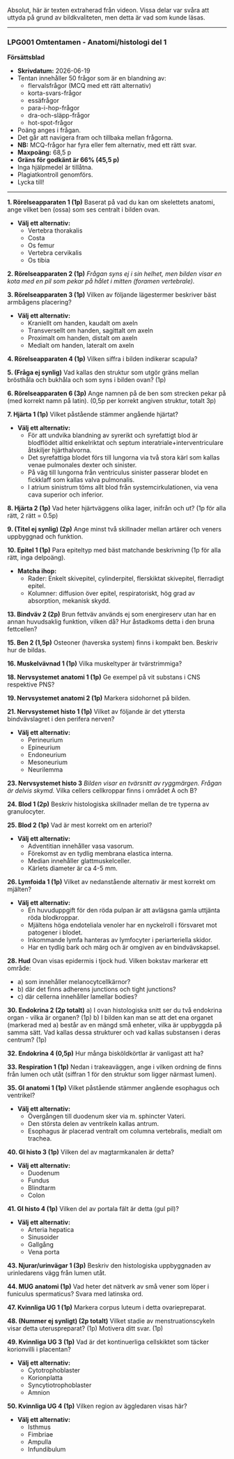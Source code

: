 Absolut, här är texten extraherad från videon. Vissa delar var svåra att uttyda på grund av bildkvaliteten, men detta är vad som kunde läsas.

***

### **LPG001 Omtentamen - Anatomi/histologi del 1**

**Försättsblad**

* **Skrivdatum:** 2026-06-19
* Tentan innehåller 50 frågor som är en blandning av:
    * flervalsfrågor (MCQ med ett rätt alternativ)
    * korta-svars-frågor
    * essäfrågor
    * para-i-hop-frågor
    * dra-och-släpp-frågor
    * hot-spot-frågor
* Poäng anges i frågan.
* Det går att navigera fram och tillbaka mellan frågorna.
* **NB:** MCQ-frågor har fyra eller fem alternativ, med ett rätt svar.
* **Maxpoäng:** 68,5 p
* **Gräns för godkänt är 66% (45,5 p)**
* Inga hjälpmedel är tillåtna.
* Plagiatkontroll genomförs.
* Lycka till!

---

**1. Rörelseapparaten 1 (1p)**
Baserat på vad du kan om skelettets anatomi, ange vilket ben (ossa) som ses centralt i bilden ovan.
* **Välj ett alternativ:**
    * Vertebra thorakalis
    * Costa
    * Os femur
    * Vertebra cervikalis
    * Os tibia

**2. Rörelseapparaten 2 (1p)**
*Frågan syns ej i sin helhet, men bilden visar en kota med en pil som pekar på hålet i mitten (foramen vertebrale).*

**3. Rörelseapparaten 3 (1p)**
Vilken av följande lägestermer beskriver bäst armbågens placering?
* **Välj ett alternativ:**
    * Kraniellt om handen, kaudalt om axeln
    * Transversellt om handen, sagittalt om axeln
    * Proximalt om handen, distalt om axeln
    * Medialt om handen, lateralt om axeln

**4. Rörelseapparaten 4 (1p)**
Vilken siffra i bilden indikerar scapula?

**5. (Fråga ej synlig)**
Vad kallas den struktur som utgör gräns mellan brösthåla och bukhåla och som syns i bilden ovan? (1p)

**6. Rörelseapparaten 6 (3p)**
Ange namnen på de ben som strecken pekar på (med korrekt namn på latin). (0,5p per korrekt angiven struktur, totalt 3p)

**7. Hjärta 1 (1p)**
Vilket påstående stämmer angående hjärtat?
* **Välj ett alternativ:**
    * För att undvika blandning av syrerikt och syrefattigt blod är blodflödet alltid enkelriktat och septum interatriale+interventriculare åtskiljer hjärthalvorna.
    * Det syrefattiga blodet förs till lungorna via två stora kärl som kallas venae pulmonales dexter och sinister.
    * På väg till lungorna från ventriculus sinister passerar blodet en fickklaff som kallas valva pulmonalis.
    * I atrium sinistrum töms allt blod från systemcirkulationen, via vena cava superior och inferior.

**8. Hjärta 2 (1p)**
Vad heter hjärtväggens olika lager, inifrån och ut? (1p för alla rätt, 2 rätt = 0.5p)

**9. (Titel ej synlig) (2p)**
Ange minst två skillnader mellan artärer och veners uppbyggnad och funktion.

**10. Epitel 1 (1p)**
Para epiteltyp med bäst matchande beskrivning (1p för alla rätt, inga delpoäng).
* **Matcha ihop:**
    * Rader: Enkelt skivepitel, cylinderpitel, flerskiktat skivepitel, flerradigt epitel.
    * Kolumner: diffusion över epitel, respiratoriskt, hög grad av absorption, mekanisk skydd.

**13. Bindväv 2 (2p)**
Brun fettväv används ej som energireserv utan har en annan huvudsaklig funktion, vilken då? Hur åstadkoms detta i den bruna fettcellen?

**15. Ben 2 (1,5p)**
Osteoner (haverska system) finns i kompakt ben. Beskriv hur de bildas.

**16. Muskelvävnad 1 (1p)**
Vilka muskeltyper är tvärstrimmiga?

**18. Nervsystemet anatomi 1 (1p)**
Ge exempel på vit substans i CNS respektive PNS?

**19. Nervsystemet anatomi 2 (1p)**
Markera sidohornet på bilden.

**21. Nervsystemet histo 1 (1p)**
Vilket av följande är det yttersta bindvävslagret i den perifera nerven?
* **Välj ett alternativ:**
    * Perineurium
    * Epineurium
    * Endoneurium
    * Mesoneurium
    * Neurilemma

**23. Nervsystemet histo 3**
*Bilden visar en tvärsnitt av ryggmärgen. Frågan är delvis skymd.*
Vilka cellers cellkroppar finns i området A och B?

**24. Blod 1 (2p)**
Beskriv histologiska skillnader mellan de tre typerna av granulocyter.

**25. Blod 2 (1p)**
Vad är mest korrekt om en arteriol?
* **Välj ett alternativ:**
    * Adventitian innehåller vasa vasorum.
    * Förekomst av en tydlig membrana elastica interna.
    * Median innehåller glattmuskelceller.
    * Kärlets diameter är ca 4-5 mm.

**26. Lymfoida 1 (1p)**
Vilket av nedanstående alternativ är mest korrekt om mjälten?
* **Välj ett alternativ:**
    * En huvuduppgift för den röda pulpan är att avlägsna gamla uttjänta röda blodkroppar.
    * Mjältens höga endoteliala venoler har en nyckelroll i försvaret mot patogener i blodet.
    * Inkommande lymfa hanteras av lymfocyter i periarteriella skidor.
    * Har en tydlig bark och märg och är omgiven av en bindvävskapsel.

**28. Hud**
Ovan visas epidermis i tjock hud. Vilken bokstav markerar ett område:
* a) som innehåller melanocytcellkärnor?
* b) där det finns adherens junctions och tight junctions?
* c) där cellerna innehåller lamellar bodies?

**30. Endokrina 2 (2p totalt)**
a) I ovan histologiska snitt ser du två endokrina organ - vilka är organen? (1p)
b) I bilden kan man se att det ena organet (markerad med a) består av en mängd små enheter, vilka är uppbyggda på samma sätt. Vad kallas dessa strukturer och vad kallas substansen i deras centrum? (1p)

**32. Endokrina 4 (0,5p)**
Hur många bisköldkörtlar är vanligast att ha?

**33. Respiration 1 (1p)**
Nedan i trakeaväggen, ange i vilken ordning de finns från lumen och utåt (siffran 1 för den struktur som ligger närmast lumen).

**35. GI anatomi 1 (1p)**
Vilket påstående stämmer angående esophagus och ventrikel?
* **Välj ett alternativ:**
    * Övergången till duodenum sker via m. sphincter Vateri.
    * Den största delen av ventrikeln kallas antrum.
    * Esophagus är placerad ventralt om columna vertebralis, medialt om trachea.

**40. GI histo 3 (1p)**
Vilken del av magtarmkanalen är detta?
* **Välj ett alternativ:**
    * Duodenum
    * Fundus
    * Blindtarm
    * Colon

**41. GI histo 4 (1p)**
Vilken del av portala fält är detta (gul pil)?
* **Välj ett alternativ:**
    * Arteria hepatica
    * Sinusoider
    * Gallgång
    * Vena porta

**43. Njurar/urinvägar 1 (3p)**
Beskriv den histologiska uppbyggnaden av urinledarens vägg från lumen utåt.

**44. MUG anatomi (1p)**
Vad heter det nätverk av små vener som löper i funiculus spermaticus? Svara med latinska ord.

**47. Kvinnliga UG 1 (1p)**
Markera corpus luteum i detta ovariepreparat.

**48. (Nummer ej synligt) (2p totalt)**
Vilket stadie av menstruationscykeln visar detta uteruspreparat? (1p) Motivera ditt svar. (1p)

**49. Kvinnliga UG 3 (1p)**
Vad är det kontinuerliga cellskiktet som täcker korionvilli i placentan?
* **Välj ett alternativ:**
    * Cytotrophoblaster
    * Korionplatta
    * Syncytiotrophoblaster
    * Amnion

**50. Kvinnliga UG 4 (1p)**
Vilken region av äggledaren visas här?
* **Välj ett alternativ:**
    * Isthmus
    * Fimbriae
    * Ampulla
    * Infundibulum